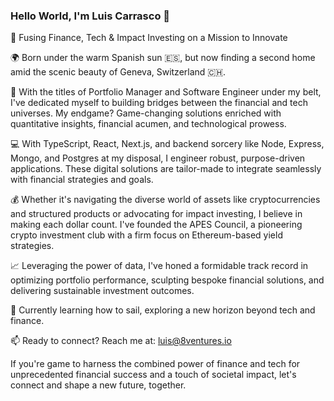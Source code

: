 ### Hello World, I'm Luis Carrasco 👋

🚀 Fusing Finance, Tech & Impact Investing on a Mission to Innovate

🌍 Born under the warm Spanish sun 🇪🇸, but now finding a second home amid the scenic beauty of Geneva, Switzerland 🇨🇭.

💼 With the titles of Portfolio Manager and Software Engineer under my belt, I've dedicated myself to building bridges between the financial and tech universes. My endgame? Game-changing solutions enriched with quantitative insights, financial acumen, and technological prowess.

💻 With TypeScript, React, Next.js, and backend sorcery like Node, Express, Mongo, and Postgres at my disposal, I engineer robust, purpose-driven applications. These digital solutions are tailor-made to integrate seamlessly with financial strategies and goals.

💰 Whether it's navigating the diverse world of assets like cryptocurrencies and structured products or advocating for impact investing, I believe in making each dollar count. I've founded the APES Council, a pioneering crypto investment club with a firm focus on Ethereum-based yield strategies.

📈 Leveraging the power of data, I've honed a formidable track record in optimizing portfolio performance, sculpting bespoke financial solutions, and delivering sustainable investment outcomes.

🌊 Currently learning how to sail, exploring a new horizon beyond tech and finance.

📫 Ready to connect? Reach me at: luis@8ventures.io

If you're game to harness the combined power of finance and tech for unprecedented financial success and a touch of societal impact, let's connect and shape a new future, together.
